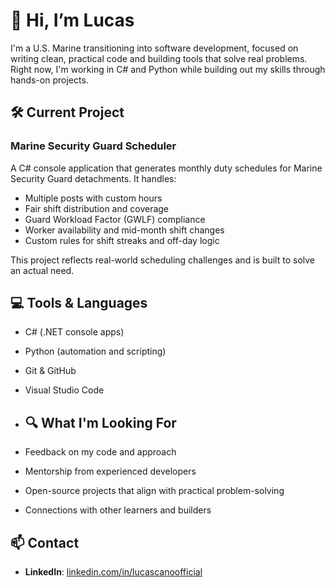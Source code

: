 # 👋 Hi, I’m Lucas

I'm a U.S. Marine transitioning into software development, focused on writing clean, practical code and building tools that solve real problems. Right now, I'm working in C# and Python while building out my skills through hands-on projects.

## 🛠 Current Project

### Marine Security Guard Scheduler
A C# console application that generates monthly duty schedules for Marine Security Guard detachments. It handles:
- Multiple posts with custom hours
- Fair shift distribution and coverage
- Guard Workload Factor (GWLF) compliance
- Worker availability and mid-month shift changes
- Custom rules for shift streaks and off-day logic

This project reflects real-world scheduling challenges and is built to solve an actual need.

## 💻 Tools & Languages

- C# (.NET console apps)
- Python (automation and scripting)
- Git & GitHub
- Visual Studio Code

- ## 🔍 What I'm Looking For

- Feedback on my code and approach
- Mentorship from experienced developers
- Open-source projects that align with practical problem-solving
- Connections with other learners and builders

## 📫 Contact

- **LinkedIn**: [linkedin.com/in/lucascanoofficial](https://linkedin.com/in/lucascanoofficial)
